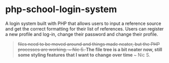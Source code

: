# php-school-login-system
A login system built with PHP that allows users to input a reference source and get the correct formatting for their list of references.
Users can register a new profile and log-in, change their password and change their profile. 

> <s> files need to be moved around and things made neater, but the PHP processes are working. ~ Nic S. </s>
> <strong> The file tree is a bit neater now, still some styling features that I want to change over time </strong> ~ Nic S.




